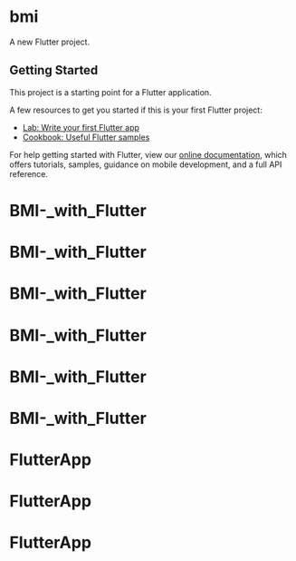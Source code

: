 # bmi

A new Flutter project.

## Getting Started

This project is a starting point for a Flutter application.

A few resources to get you started if this is your first Flutter project:

- [Lab: Write your first Flutter app](https://flutter.dev/docs/get-started/codelab)
- [Cookbook: Useful Flutter samples](https://flutter.dev/docs/cookbook)

For help getting started with Flutter, view our
[online documentation](https://flutter.dev/docs), which offers tutorials,
samples, guidance on mobile development, and a full API reference.
# BMI-_with_Flutter
# BMI-_with_Flutter
# BMI-_with_Flutter
# BMI-_with_Flutter
# BMI-_with_Flutter
# BMI-_with_Flutter
# FlutterApp
# FlutterApp
# FlutterApp
